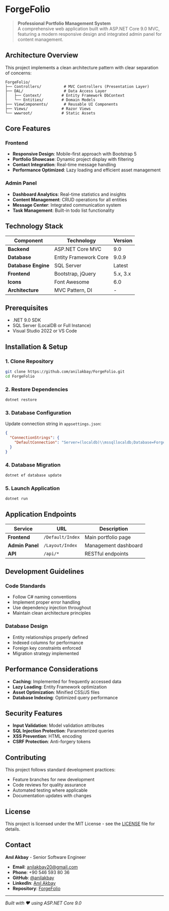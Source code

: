 # ForgeFolio

> **Professional Portfolio Management System**  
> A comprehensive web application built with ASP.NET Core 9.0 MVC, featuring a modern responsive design and integrated admin panel for content management.

## Architecture Overview

This project implements a clean architecture pattern with clear separation of concerns:

```
ForgeFolio/
├── Controllers/          # MVC Controllers (Presentation Layer)
├── DAL/                  # Data Access Layer
│   ├── Context/         # Entity Framework DbContext
│   └── Entities/        # Domain Models
├── ViewComponents/       # Reusable UI Components
├── Views/               # Razor Views
└── wwwroot/             # Static Assets
```

## Core Features

### Frontend
- **Responsive Design**: Mobile-first approach with Bootstrap 5
- **Portfolio Showcase**: Dynamic project display with filtering
- **Contact Integration**: Real-time message handling
- **Performance Optimized**: Lazy loading and efficient asset management

### Admin Panel
- **Dashboard Analytics**: Real-time statistics and insights
- **Content Management**: CRUD operations for all entities
- **Message Center**: Integrated communication system
- **Task Management**: Built-in todo list functionality

## Technology Stack

| Component | Technology | Version |
|-----------|------------|---------|
| **Backend** | ASP.NET Core MVC | 9.0 |
| **Database** | Entity Framework Core | 9.0.9 |
| **Database Engine** | SQL Server | Latest |
| **Frontend** | Bootstrap, jQuery | 5.x, 3.x |
| **Icons** | Font Awesome | 6.0 |
| **Architecture** | MVC Pattern, DI | - |

## Prerequisites

- .NET 9.0 SDK
- SQL Server (LocalDB or Full Instance)
- Visual Studio 2022 or VS Code

## Installation & Setup

### 1. Clone Repository
```bash
git clone https://github.com/anilakbay/ForgeFolio.git
cd ForgeFolio
```

### 2. Restore Dependencies
```bash
dotnet restore
```

### 3. Database Configuration
Update connection string in `appsettings.json`:
```json
{
  "ConnectionStrings": {
    "DefaultConnection": "Server=(localdb)\\mssqllocaldb;Database=ForgeFolioDB;Trusted_Connection=true;"
  }
}
```

### 4. Database Migration
```bash
dotnet ef database update
```

### 5. Launch Application
```bash
dotnet run
```

## Application Endpoints

| Service | URL | Description |
|---------|-----|-------------|
| **Frontend** | `/Default/Index` | Main portfolio page |
| **Admin Panel** | `/Layout/Index` | Management dashboard |
| **API** | `/api/*` | RESTful endpoints |

## Development Guidelines

### Code Standards
- Follow C# naming conventions
- Implement proper error handling
- Use dependency injection throughout
- Maintain clean architecture principles

### Database Design
- Entity relationships properly defined
- Indexed columns for performance
- Foreign key constraints enforced
- Migration strategy implemented

## Performance Considerations

- **Caching**: Implemented for frequently accessed data
- **Lazy Loading**: Entity Framework optimization
- **Asset Optimization**: Minified CSS/JS files
- **Database Indexing**: Optimized query performance

## Security Features

- **Input Validation**: Model validation attributes
- **SQL Injection Protection**: Parameterized queries
- **XSS Prevention**: HTML encoding
- **CSRF Protection**: Anti-forgery tokens

## Contributing

This project follows standard development practices:
- Feature branches for new development
- Code reviews for quality assurance
- Automated testing where applicable
- Documentation updates with changes

## License

This project is licensed under the MIT License - see the [LICENSE](LICENSE) file for details.

## Contact

**Anıl Akbay** - Senior Software Engineer  
- **Email**: anilakbay20@gmail.com  
- **Phone**: +90 546 593 80 36  
- **GitHub**: [@anilakbay](https://github.com/anilakbay)  
- **LinkedIn**: [Anıl Akbay](https://linkedin.com/in/anilakbay)  
- **Repository**: [ForgeFolio](https://github.com/anilakbay/ForgeFolio)

---

*Built with ❤️ using ASP.NET Core 9.0*
